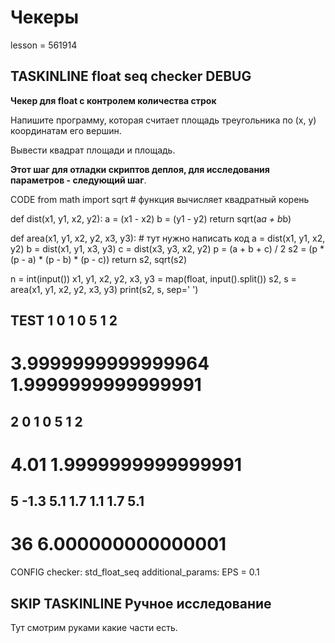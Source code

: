 # Чекеры

lesson = 561914

## TASKINLINE float seq checker DEBUG

**Чекер для float с контролем количества строк**

Напишите программу, которая считает площадь треугольника по (x, y) координатам его вершин. 

Вывести квадрат площади и площадь.

**Этот шаг для отладки скриптов деплоя, для исследования параметров - следующий шаг**.

CODE
from math import sqrt  # функция вычисляет квадратный корень

def dist(x1, y1, x2, y2):
    a = (x1 - x2)
    b = (y1 - y2)
    return sqrt(a*a + b*b)

def area(x1, y1, x2, y2, x3, y3):
    # тут нужно написать код
    a = dist(x1, y1, x2, y2)
    b = dist(x1, y1, x3, y3)
    c = dist(x3, y3, x2, y2)
    p = (a + b + c) / 2
    s2 = (p * (p - a) * (p - b) * (p - c))
    return s2, sqrt(s2)

n = int(input())
x1, y1, x2, y2, x3, y3 = map(float, input().split())
s2, s = area(x1, y1, x2, y2, x3, y3)
print(s2, s, sep=' ')

TEST
1
0 1 0 5 1 2
----
3.9999999999999964 1.9999999999999991
====
2
0 1 0 5 1 2
----
4.01 
1.9999999999999991
====
5
-1.3 5.1 1.7 1.1 1.7 5.1
----
36 
6.000000000000001
====
CONFIG
checker: std_float_seq
additional_params: EPS = 0.1

## SKIP TASKINLINE Ручное исследование

Тут смотрим руками какие части есть.
